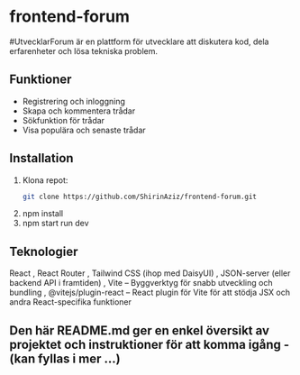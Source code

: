 # frontend-forum

 
#UtvecklarForum är en plattform för utvecklare att diskutera kod, dela erfarenheter och lösa tekniska problem.

## Funktioner
- Registrering och inloggning
- Skapa och kommentera trådar
- Sökfunktion för trådar
- Visa populära och senaste trådar

## Installation
1. Klona repot:
   ```bash
   git clone https://github.com/ShirinAziz/frontend-forum.git
2. npm install
3. npm start run dev

## Teknologier
React ,
React Router ,
Tailwind CSS (ihop med DaisyUI) , 
JSON-server (eller backend API i framtiden) , Vite – Byggverktyg för snabb utveckling och bundling , 
@vitejs/plugin-react – React plugin för Vite för att stödja JSX och andra React-specifika funktioner

## Den här README.md ger en enkel översikt av projektet och instruktioner för att komma igång - (kan fyllas i mer ...)











